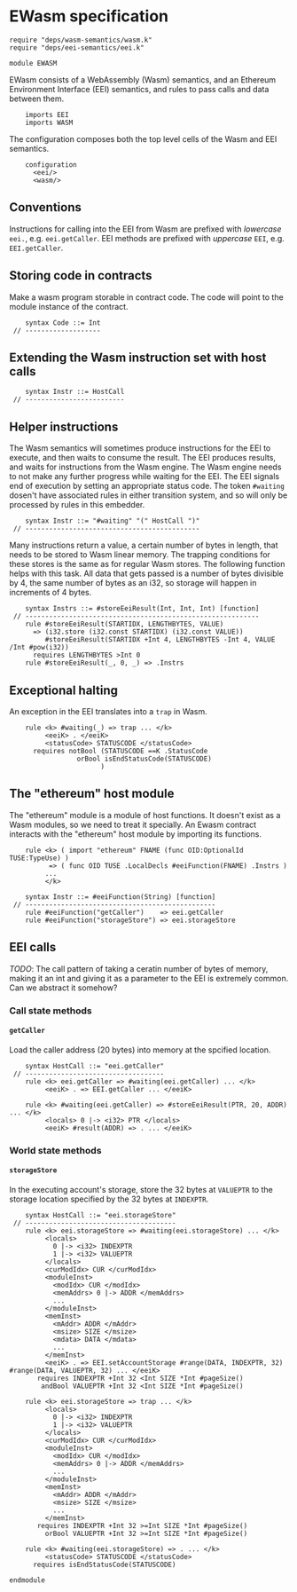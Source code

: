 EWasm specification
=================

```k
require "deps/wasm-semantics/wasm.k"
require "deps/eei-semantics/eei.k"

module EWASM
```

EWasm consists of a WebAssembly (Wasm) semantics, and an Ethereum Environment Interface (EEI) semantics, and rules to pass calls and data between them.

```k
    imports EEI
    imports WASM
```

The configuration composes both the top level cells of the Wasm and EEI semantics.

```k
    configuration
      <eei/>
      <wasm/>
```

Conventions
-----------

Instructions for calling into the EEI from Wasm are prefixed with *lowercase* `eei.`, e.g. `eei.getCaller`.
EEI methods are prefixed with *uppercase* `EEI`, e.g. `EEI.getCaller`.

Storing code in contracts
-------------------------

Make a wasm program storable in contract code.
The code will point to the module instance of the contract.

```k
    syntax Code ::= Int
 // -------------------
```

Extending the Wasm instruction set with host calls
--------------------------------------------------

```k
    syntax Instr ::= HostCall
 // -------------------------
```

Helper instructions
-------------------

The Wasm semantics will sometimes produce instructions for the EEI to execute, and then waits to consume the result.
The EEI produces results, and waits for instructions from the Wasm engine.
The Wasm engine needs to not make any further progress while waiting for the EEI.
The EEI signals end of execution by setting an appropriate status code.
The token `#waiting` dosen't have associated rules in either transition system, and so will only be processed by rules in this embedder.

```k
    syntax Instr ::= "#waiting" "(" HostCall ")"
 // --------------------------------------------
```

Many instructions return a value, a certain number of bytes in length, that needs to be stored to Wasm linear memory.
The trapping conditions for these stores is the same as for regular Wasm stores.
The following function helps with this task.
All data that gets passed is a number of bytes divisible by 4, the same number of bytes as an i32, so storage will happen in increments of 4 bytes.

```k
    syntax Instrs ::= #storeEeiResult(Int, Int, Int) [function]
 // -----------------------------------------------------------
    rule #storeEeiResult(STARTIDX, LENGTHBYTES, VALUE)
      => (i32.store (i32.const STARTIDX) (i32.const VALUE))
         #storeEeiResult(STARTIDX +Int 4, LENGTHBYTES -Int 4, VALUE /Int #pow(i32))
      requires LENGTHBYTES >Int 0
    rule #storeEeiResult(_, 0, _) => .Instrs
```

Exceptional halting
-------------------

An exception in the EEI translates into a `trap` in Wasm.

```k
    rule <k> #waiting(_) => trap ... </k>
         <eeiK> . </eeiK>
         <statusCode> STATUSCODE </statusCode>
      requires notBool (STATUSCODE ==K .StatusCode
                 orBool isEndStatusCode(STATUSCODE)
                       )
```

The "ethereum" host module
--------------------------

The "ethereum" module is a module of host functions.
It doesn't exist as a Wasm modules, so we need to treat it specially.
An Ewasm contract interacts with the "ethereum" host module by importing its functions.

```k
    rule <k> ( import "ethereum" FNAME (func OID:OptionalId TUSE:TypeUse) )
          => ( func OID TUSE .LocalDecls #eeiFunction(FNAME) .Instrs )
         ...
         </k>

    syntax Instr ::= #eeiFunction(String) [function]
 // ------------------------------------------------
    rule #eeiFunction("getCaller")    => eei.getCaller
    rule #eeiFunction("storageStore") => eei.storageStore
```

EEI calls
---------

*TODO*: The call pattern of taking a ceratin number of bytes of memory, making it an int and giving it as a parameter to the EEI is extremely common. Can we abstract it somehow?

### Call state methods

#### `getCaller`

Load the caller address (20 bytes) into memory at the spcified location.

```k
    syntax HostCall ::= "eei.getCaller"
 // -----------------------------------
    rule <k> eei.getCaller => #waiting(eei.getCaller) ... </k>
         <eeiK> . => EEI.getCaller ... </eeiK>

    rule <k> #waiting(eei.getCaller) => #storeEeiResult(PTR, 20, ADDR) ... </k>
         <locals> 0 |-> <i32> PTR </locals>
         <eeiK> #result(ADDR) => . ... </eeiK>
```

### World state methods

#### `storageStore`

In the executing account's storage, store the 32 bytes at `VALUEPTR` to the storage location specified by the 32 bytes at `INDEXPTR`.

```k
    syntax HostCall ::= "eei.storageStore"
 // --------------------------------------
    rule <k> eei.storageStore => #waiting(eei.storageStore) ... </k>
         <locals>
           0 |-> <i32> INDEXPTR
           1 |-> <i32> VALUEPTR
         </locals>
         <curModIdx> CUR </curModIdx>
         <moduleInst>
           <modIdx> CUR </modIdx>
           <memAddrs> 0 |-> ADDR </memAddrs>
           ...
         </moduleInst>
         <memInst>
           <mAddr> ADDR </mAddr>
           <msize> SIZE </msize>
           <mdata> DATA </mdata>
           ...
         </memInst>
         <eeiK> . => EEI.setAccountStorage #range(DATA, INDEXPTR, 32) #range(DATA, VALUEPTR, 32) ... </eeiK>
       requires INDEXPTR +Int 32 <Int SIZE *Int #pageSize()
        andBool VALUEPTR +Int 32 <Int SIZE *Int #pageSize()

    rule <k> eei.storageStore => trap ... </k>
         <locals>
           0 |-> <i32> INDEXPTR
           1 |-> <i32> VALUEPTR
         </locals>
         <curModIdx> CUR </curModIdx>
         <moduleInst>
           <modIdx> CUR </modIdx>
           <memAddrs> 0 |-> ADDR </memAddrs>
           ...
         </moduleInst>
         <memInst>
           <mAddr> ADDR </mAddr>
           <msize> SIZE </msize>
           ...
         </memInst>
       requires INDEXPTR +Int 32 >=Int SIZE *Int #pageSize()
         orBool VALUEPTR +Int 32 >=Int SIZE *Int #pageSize()

    rule <k> #waiting(eei.storageStore) => . ... </k>
         <statusCode> STATUSCODE </statusCode>
      requires isEndStatusCode(STATUSCODE)
```

```k
endmodule
```
